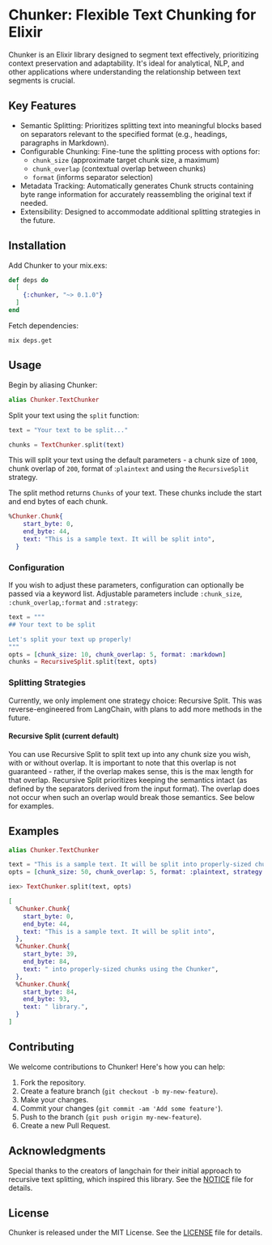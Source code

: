 # Chunker: Flexible Text Chunking for Elixir

Chunker is an Elixir library designed to segment text effectively, prioritizing context preservation and adaptability. It's ideal for analytical, NLP, and other applications where understanding the relationship between text segments is crucial.

## Key Features

- Semantic Splitting: Prioritizes splitting text into meaningful blocks based on separators relevant to the specified format (e.g., headings, paragraphs in Markdown).
- Configurable Chunking: Fine-tune the splitting process with options for:
  - `chunk_size` (approximate target chunk size, a maximum)
  - `chunk_overlap` (contextual overlap between chunks)
  - `format` (informs separator selection)
- Metadata Tracking: Automatically generates Chunk structs containing byte range information for accurately reassembling the original text if needed.
- Extensibility: Designed to accommodate additional splitting strategies in the future.


## Installation

Add Chunker to your mix.exs:

```elixir
def deps do
  [
    {:chunker, "~> 0.1.0"}
  ]
end
```

Fetch dependencies:

```
mix deps.get
```

## Usage

Begin by aliasing Chunker:

```elixir
alias Chunker.TextChunker
```

Split your text using the `split` function:

```elixir
text = "Your text to be split..."

chunks = TextChunker.split(text)
```

This will split your text using the default parameters - a chunk size of `1000`, chunk overlap of `200`, format of :`plaintext` and using the `RecursiveSplit` strategy.

The split method returns `Chunks` of your text. These chunks include the start and end bytes of each chunk.

```elixir
%Chunker.Chunk{
    start_byte: 0,
    end_byte: 44,
    text: "This is a sample text. It will be split into",
  }
```

### Configuration

If you wish to adjust these parameters, configuration can optionally be passed via a keyword list. Adjustable parameters include `:chunk_size`, `:chunk_overlap`,`:format` and `:strategy`:

```elixir
text = """
## Your text to be split

Let's split your text up properly!
"""
opts = [chunk_size: 10, chunk_overlap: 5, format: :markdown]
chunks = RecursiveSplit.split(text, opts)
```

### Splitting Strategies

Currently, we only implement one strategy choice: Recursive Split. This was reverse-engineered from LangChain, with plans to add more methods in the future. 

#### Recursive Split (current default)

You can use Recursive Split to split text up into any chunk size you wish, with or without overlap. It is important to note that this overlap is not guaranteed - rather, if the overlap makes sense, this is the max length for that overlap. Recursive Split prioritizes keeping the semantics intact (as defined by the separators derived from the input format). The overlap does not occur when such an overlap would break those semantics. See below for examples.

## Examples

```elixir
alias Chunker.TextChunker

text = "This is a sample text. It will be split into properly-sized chunks using the Chunker library."
opts = [chunk_size: 50, chunk_overlap: 5, format: :plaintext, strategy: &RecursiveSplit.split/2,]

iex> TextChunker.split(text, opts)

[
  %Chunker.Chunk{
    start_byte: 0,
    end_byte: 44,
    text: "This is a sample text. It will be split into",
  },
  %Chunker.Chunk{
    start_byte: 39,
    end_byte: 84,
    text: " into properly-sized chunks using the Chunker",
  },
  %Chunker.Chunk{
    start_byte: 84,
    end_byte: 93,
    text: " library.",
  }
]
```

## Contributing

We welcome contributions to Chunker! Here's how you can help:

1. Fork the repository.
2. Create a feature branch (`git checkout -b my-new-feature`).
3. Make your changes.
4. Commit your changes (`git commit -am 'Add some feature'`).
5. Push to the branch (`git push origin my-new-feature`).
6. Create a new Pull Request.

## Acknowledgments

Special thanks to the creators of langchain for their initial approach to recursive text splitting, which inspired this library. See the [NOTICE](NOTICE) file for details.

## License

Chunker is released under the MIT License. See the [LICENSE](LICENSE) file for details.